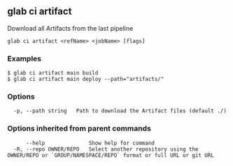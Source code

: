 ## glab ci artifact

Download all Artifacts from the last pipeline

```
glab ci artifact <refName> <jobName> [flags]
```

### Examples

```
$ glab ci artifact main build
$ glab ci artifact main deploy --path="artifacts/"

```

### Options

```
  -p, --path string   Path to download the Artifact files (default ./)
```

### Options inherited from parent commands

```
      --help              Show help for command
  -R, --repo OWNER/REPO   Select another repository using the OWNER/REPO or `GROUP/NAMESPACE/REPO` format or full URL or git URL
```

